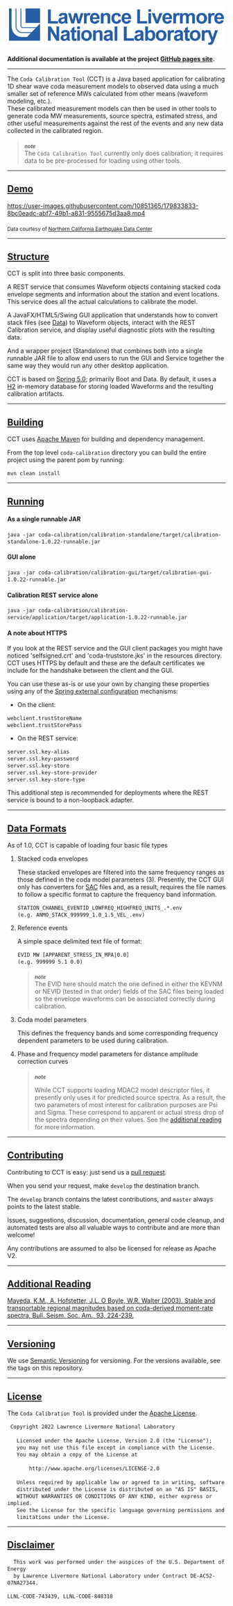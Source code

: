 ![Livermore logo](llnl-logo.gif)

**Additional documentation is available at the project [GitHub pages site](https://software.llnl.gov/coda-calibration-tool/).**

---

The `Coda Calibration Tool` (CCT) is a Java based application for calibrating 1D shear wave coda measurement models to observed data using a much smaller set of reference MWs calculated from other means (waveform modeling, etc.).
<br/>These calibrated measurement models can then be used in other tools to generate coda MW measurements, source spectra, estimated stress, and other useful measurements against the rest of the events and any new data collected in the calibrated region.

> **_<sub>note</sub>_** <br/>
> The `Coda Calibration Tool` currently only does calibration; it requires data to be pre-processed for loading using other tools.

---

## [Demo](#demo)

https://user-images.githubusercontent.com/10851365/179833833-8bc0eadc-abf7-49b1-a831-9555675d3aa8.mp4

<sub>Data courtesy of [Northern California Earthquake Data Center](http://ncedc.org/)</sub>

---

## [Structure](#structure)

CCT is split into three basic components.

A REST service that consumes Waveform objects containing stacked coda envelope segments and information about the station and event locations. This service does all the actual calculations to calibrate the model.

A JavaFX/HTML5/Swing GUI application that understands how to convert stack files (see [Data](#data)) to Waveform objects, interact with the REST Calibration service, and display useful diagnostic plots with the resulting data.

And a wrapper project (Standalone) that combines both into a single runnable JAR file to allow end users to run the GUI and Service together the same way they would run any other desktop application.

CCT is based on [Spring 5.0](https://spring.io/); primarily Boot and Data. By default, it uses a [H2](http://www.h2database.com/html/main.html) in-memory database for storing loaded Waveforms and the resulting calibration artifacts.

---

## [Building](#building)

CCT uses [Apache Maven](https://maven.apache.org/) for building and dependency management.

From the top level `coda-calibration` directory you can build the entire project using the parent pom by running:

```shell
mvn clean install
```

---

## [Running](#running)

#### **As a single runnable JAR**

```shell
java -jar coda-calibration/calibration-standalone/target/calibration-standalone-1.0.22-runnable.jar
```

#### **GUI alone**

```shell
java -jar coda-calibration/calibration-gui/target/calibration-gui-1.0.22-runnable.jar
```

#### **Calibration REST service alone**

```shell
java -jar coda-calibration/calibration-service/application/target/application-1.0.22-runnable.jar
```

#### A note about HTTPS

If you look at the REST service and the GUI client packages you might have noticed 'selfsigned.crt' and 'coda-truststore.jks' in the resources directory. CCT uses HTTPS by default and these are the default certificates we include for the handshake between the client and the GUI.

You can use these as-is or use your own by changing these properties using any of the [Spring external configuration](https://docs.spring.io/spring-boot/docs/current/reference/html/boot-features-external-config.html) mechanisms:

- On the client:

```text
webclient.trustStoreName
webclient.trustStorePass
```

- On the REST service:

```text
server.ssl.key-alias
server.ssl.key-password
server.ssl.key-store
server.ssl.key-store-provider
server.ssl.key-store-type
```

This additional step is recommended for deployments where the REST service is bound to a non-loopback adapter.

---

## [Data Formats](#data)

As of 1.0, CCT is capable of loading four basic file types

1. Stacked coda envelopes

   These stacked envelopes are filtered into the same frequency ranges as those defined in the coda model parameters (3). Presently, the CCT GUI only has converters for [SAC](http://ds.iris.edu/ds/nodes/dmc/software/downloads/sac/) files and, as a result, requires the file names to follow a specific format to capture the frequency band information.

   ```text
   STATION_CHANNEL_EVENTID_LOWFREQ_HIGHFREQ_UNITS_.*.env
   (e.g. ANMO_STACK_999999_1.0_1.5_VEL_.env)
   ```

2. Reference events

   A simple space delimited text file of format:

   ```text
   EVID MW [APPARENT_STRESS_IN_MPA|0.0]
   (e.g. 999999 5.1 0.0)
   ```

   > **_<sub>note</sub>_** <br/>
   > The EVID here should match the one defined in either the KEVNM or NEVID (tested in that order) fields of the SAC files being loaded so the envelope waveforms can be associated correctly during calibration.

3. Coda model parameters

   This defines the frequency bands and some corresponding frequency dependent parameters to be used during calibration.
   ​

4. Phase and frequency model parameters for distance amplitude correction curves

   > **_<sub>note</sub>_** <br/>
   >
   > While CCT supports loading MDAC2 model descriptor files, it presently only uses it for predicted source spectra.
   > As a result, the two parameters of most interest for calibration purposes are Psi and Sigma. These correspond to apparent or actual stress drop of the spectra depending on their values.
   > See the [additional reading](#references) for more information.

---

## [Contributing](#contributing)

Contributing to CCT is easy: just send us a [pull request](https://help.github.com/articles/using-pull-requests/).

When you send your request, make `develop` the destination branch.

The `develop` branch contains the latest contributions, and `master` always points to the latest stable.

Issues, suggestions, discussion, documentation, general code cleanup, and automated tests are also all valuable ways to contribute and are more than welcome!

Any contributions are assumed to also be licensed for release as Apache V2.

---

## [Additional Reading](#references)

[Mayeda, K.M., A. Hofstetter, J.L. O Boyle, W.R. Walter (2003). Stable and transportable regional magnitudes based on coda-derived moment-rate spectra, Bull. Seism. Soc. Am., 93, 224-239.](http://bssa.geoscienceworld.org/content/93/1/224)

---

## [Versioning](#versioning)

We use [Semantic Versioning](http://semver.org/) for versioning. For the versions available, see the tags on this repository.

---

## [License](#license)

The `Coda Calibration Tool` is provided under the [Apache License](LICENSE.txt).

```text
 Copyright 2022 Lawrence Livermore National Laboratory

   Licensed under the Apache License, Version 2.0 (the "License");
   you may not use this file except in compliance with the License.
   You may obtain a copy of the License at

       http://www.apache.org/licenses/LICENSE-2.0

   Unless required by applicable law or agreed to in writing, software
   distributed under the License is distributed on an "AS IS" BASIS,
   WITHOUT WARRANTIES OR CONDITIONS OF ANY KIND, either express or implied.
   See the License for the specific language governing permissions and
   limitations under the License.
```

---

## [Disclaimer](#disclaimer)

```text
  This work was performed under the auspices of the U.S. Department of Energy
  by Lawrence Livermore National Laboratory under Contract DE-AC52-07NA27344.
```

`LLNL-CODE-743439, LLNL-CODE-848318`

